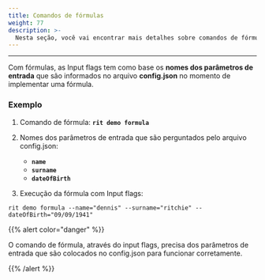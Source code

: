 ```yaml
---
title: Comandos de fórmulas
weight: 77
description: >-
  Nesta seção, você vai encontrar mais detalhes sobre comandos de fórmulas que podem ser usados via input flags.
---
```


---

Com fórmulas, as Input flags tem como base os **nomes dos parâmetros de entrada** que são informados no arquivo **config.json** no momento de implementar uma fórmula. 

### **Exemplo**

1. Comando de fórmula: **`rit demo formula`**

2. Nomes dos parâmetros de entrada que são perguntados pelo arquivo config.json:

   * **`name`**
   * **`surname`**
   * **`dateOfBirth`**

3. Execução da fórmula com Input flags:

```text
rit demo formula --name="dennis" --surname="ritchie" --dateOfBirth="09/09/1941"
```

{{% alert color="danger" %}}

O comando de fórmula, através do input flags, precisa dos parâmetros de entrada que são colocados no config.json para funcionar corretamente.

{{% /alert %}}
